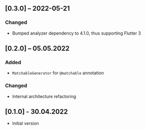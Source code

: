 ## [0.3.0] – 2022-05-21

### Changed
- Bumped analyzer dependency to 4.1.0, thus supporting Flutter 3


## [0.2.0] – 05.05.2022

### Added

- `MatchableGenerator` for `@matchable` annotation

### Changed

- Internal architecture refactoring

## [0.1.0] - 30.04.2022

- Initial version